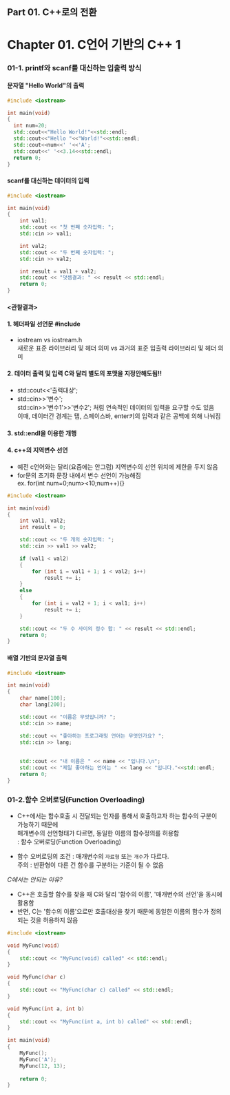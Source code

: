 ## Part 01. C++로의 전환
# Chapter 01.  C언어 기반의 C++ 1
### 01-1. printf와 scanf를 대신하는 입출력 방식

#### 문자열 "Hello World"의 출력
```C++
#include <iostream>

int main(void)
{
  int num=20;
  std::cout<<"Hello World!"<<std::endl;
  std::cout<<"Hello "<<"World!"<<std::endl;
  std::cout<<num<<' '<<'A';
  std::cout<<' '<<3.14<<std::endl;
  return 0;
}
```
#### scanf를 대신하는 데이터의 입력
```C++
#include <iostream>

int main(void)
{
	int val1;
	std::cout << "첫 번째 숫자입력: ";
	std::cin >> val1;

	int val2;
	std::cout << "두 번째 숫자입력: ";
	std::cin >> val2;

	int result = val1 + val2;
	std::cout << "덧셈결과: " << result << std::endl;
	return 0;
}
```
#### <관찰결과>
#### 1. 헤더파일 선언문 #include <iostream>
  - iostream     vs               iostream.h 
  <br> 새로운 표준 라이브러리 및 헤더 의미 vs 과거의 표준 입출력 라이브러리 및 헤더 의미

#### 2. 데이터 출력 및 입력 C와 달리 별도의 포맷을 지정안해도됨!!
  - std::cout<<'출력대상';
  - std::cin>>'변수';
  <br> std::cin>>'변수1'>>'변수2'; 처럼 연속적인 데이터의 입력을 요구할 수도 있음
  <br> 이때, 데이터간 경계는 탭, 스페이스바, enter키의 입력과 같은 공백에 의해 나눠짐
   
#### 3. std::endl을 이용한 개행
#### 4. c++의 지역변수 선언
  - 예전 c언어와는 달리(요즘에는 안그럼) 지역변수의 선언 위치에 제한을 두지 않음
  - for문의 초기화 문장 내에서 변수 선언이 가능해짐
  <br> ex. for(int num=0;num><10;num++){}

```c++
#include <iostream>

int main(void)
{
	int val1, val2;
	int result = 0;

	std::cout << "두 개의 숫자입력: ";
	std::cin >> val1 >> val2;

	if (val1 < val2)
	{
		for (int i = val1 + 1; i < val2; i++)
			result += i;
	}
	else
	{
		for (int i = val2 + 1; i < val1; i++)
			result += i;
	}

	std::cout << "두 수 사이의 정수 합: " << result << std::endl;
	return 0;
}
```

#### 배열 기반의 문자열 출력
```c++
#include <iostream>

int main(void)
{
	char name[100];
	char lang[200];

	std::cout << "이름은 무엇입니까? ";
	std::cin >> name;

	std::cout << "좋아하는 프로그래밍 언어는 무엇인가요? ";
	std::cin >> lang; 
	
	
	std::cout << "내 이름은 " << name << "입니다.\n";
	std::cout << "제일 좋아하는 언어는 " << lang << "입니다."<<std::endl;
	return 0;
}
```


### 01-2.함수 오버로딩(Function Overloading)
- C++에서는 함수호출 시 전달되는 인자를 통해서 호출하고자 하는 함수의 구분이 가능하기 때문에
<br> 매개변수의 선언형태가 다르면, 동일한 이름의 함수정의를 허용함
<br> : 함수 오버로딩(Function Overloading)

- 함수 오버로딩의 조건 : 매개변수의 `자료형` 또는 `개수`가 다르다.
<br> 주의 : 반환형이 다른 건 함수를 구분하는 기준이 될 수 없음


*C에서는 안되는 이유?*
- C++은 호출할 함수를 찾을 때 C와 달리 '함수의 이름', '매개변수의 선언'을 동시에 활용함
- 반면, C는 '함수의 이름'으로만 호출대상을 찾기 때문에 동일한 이름의 함수가 정의되는 것을 허용하지 않음

```C++
#include <iostream>

void MyFunc(void)
{
	std::cout << "MyFunc(void) called" << std::endl;
}

void MyFunc(char c)
{
	std::cout << "MyFunc(char c) called" << std::endl;
}

void MyFunc(int a, int b)
{
	std::cout << "MyFunc(int a, int b) called" << std::endl;
}

int main(void)
{
	MyFunc();
	MyFunc('A');
	MyFunc(12, 13);
		
	return 0;
}
```
